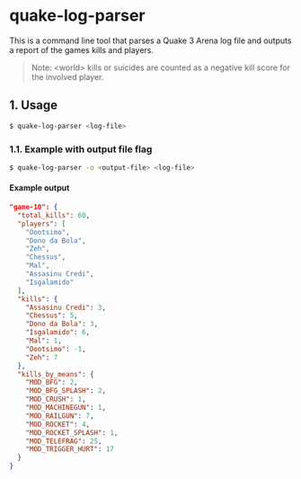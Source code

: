 # quake-log-parser

This is a command line tool that parses a Quake 3 Arena log file and outputs a report of the games kills and players.

> Note: &lt;world&gt; kills or suicides are counted as a negative kill score for the involved player.

##  1. Usage

```bash
$ quake-log-parser <log-file>
```

### 1.1. Example with output file flag

```bash
$ quake-log-parser -o <output-file> <log-file> 
```

#### Example output

```json
"game-10": {
  "total_kills": 60,
  "players": [
    "Oootsimo",
    "Dono da Bola",
    "Zeh",
    "Chessus",
    "Mal",
    "Assasinu Credi",
    "Isgalamido"
  ],
  "kills": {
    "Assasinu Credi": 3,
    "Chessus": 5,
    "Dono da Bola": 3,
    "Isgalamido": 6,
    "Mal": 1,
    "Oootsimo": -1,
    "Zeh": 7
  },
  "kills_by_means": {
    "MOD_BFG": 2,
    "MOD_BFG_SPLASH": 2,
    "MOD_CRUSH": 1,
    "MOD_MACHINEGUN": 1,
    "MOD_RAILGUN": 7,
    "MOD_ROCKET": 4,
    "MOD_ROCKET_SPLASH": 1,
    "MOD_TELEFRAG": 25,
    "MOD_TRIGGER_HURT": 17
  }
}
```